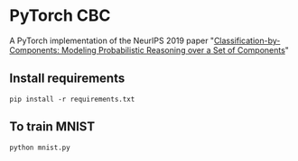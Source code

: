 # PyTorch CBC
A PyTorch implementation of the NeurIPS 2019 paper "[Classification-by-Components: Modeling Probabilistic Reasoning over a Set of Components](https://papers.nips.cc/paper/8546-classification-by-components-probabilistic-modeling-of-reasoning-over-a-set-of-components)"

## Install requirements

```
pip install -r requirements.txt
```

## To train MNIST 

```
python mnist.py
```
